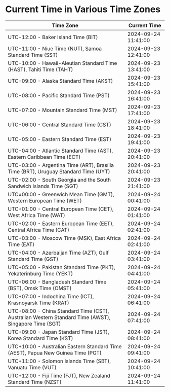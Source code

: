 # Current Time in Various Time Zones

| Time Zone | Current Time |
|-----------|--------------|
| UTC-12:00 - Baker Island Time (BIT) | 2024-09-24 11:41:00 |
| UTC-11:00 - Niue Time (NUT), Samoa Standard Time (SST) | 2024-09-23 12:41:00 |
| UTC-10:00 - Hawaii-Aleutian Standard Time (HAST), Tahiti Time (TAHT) | 2024-09-23 13:41:00 |
| UTC-09:00 - Alaska Standard Time (AKST) | 2024-09-23 15:41:00 |
| UTC-08:00 - Pacific Standard Time (PST) | 2024-09-23 16:41:00 |
| UTC-07:00 - Mountain Standard Time (MST) | 2024-09-23 17:41:00 |
| UTC-06:00 - Central Standard Time (CST) | 2024-09-23 18:41:00 |
| UTC-05:00 - Eastern Standard Time (EST) | 2024-09-23 19:41:00 |
| UTC-04:00 - Atlantic Standard Time (AST), Eastern Caribbean Time (ECT) | 2024-09-23 20:41:00 |
| UTC-03:00 - Argentina Time (ART), Brasília Time (BRT), Uruguay Standard Time (UYT) | 2024-09-23 20:41:00 |
| UTC-02:00 - South Georgia and the South Sandwich Islands Time (SGT) | 2024-09-23 21:41:00 |
| UTC±00:00 - Greenwich Mean Time (GMT), Western European Time (WET) | 2024-09-24 00:41:00 |
| UTC+01:00 - Central European Time (CET), West Africa Time (WAT) | 2024-09-24 01:41:00 |
| UTC+02:00 - Eastern European Time (EET), Central Africa Time (CAT) | 2024-09-24 02:41:00 |
| UTC+03:00 - Moscow Time (MSK), East Africa Time (EAT) | 2024-09-24 02:41:00 |
| UTC+04:00 - Azerbaijan Time (AZT), Gulf Standard Time (GST) | 2024-09-24 03:41:00 |
| UTC+05:00 - Pakistan Standard Time (PKT), Yekaterinburg Time (YEKT) | 2024-09-24 04:41:00 |
| UTC+06:00 - Bangladesh Standard Time (BST), Omsk Time (OMST) | 2024-09-24 05:41:00 |
| UTC+07:00 - Indochina Time (ICT), Krasnoyarsk Time (KRAT) | 2024-09-24 06:41:00 |
| UTC+08:00 - China Standard Time (CST), Australian Western Standard Time (AWST), Singapore Time (SGT) | 2024-09-24 07:41:00 |
| UTC+09:00 - Japan Standard Time (JST), Korea Standard Time (KST) | 2024-09-24 08:41:00 |
| UTC+10:00 - Australian Eastern Standard Time (AEST), Papua New Guinea Time (PGT) | 2024-09-24 09:41:00 |
| UTC+11:00 - Solomon Islands Time (SBT), Vanuatu Time (VUT) | 2024-09-24 10:41:00 |
| UTC+12:00 - Fiji Time (FJT), New Zealand Standard Time (NZST) | 2024-09-24 11:41:00 |
